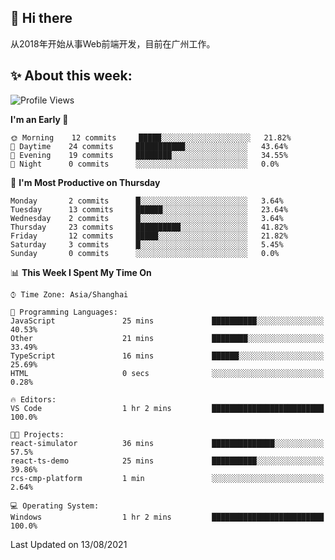 ## 👋 Hi there

从2018年开始从事Web前端开发，目前在广州工作。

<!--![](https://github-readme-stats.vercel.app/api?username=fxpixels&theme=graywhite&hide_border=true)
![](https://github-readme-stats.vercel.app/api/top-langs/?username=fxpixels&hide_border=true&layout=compact)
-->
<!--
<img src="https://github-readme-stats.vercel.app/api?username=fxpixels&theme=graywhite&hide_border=true" width="500" alt=""/>
<img src="https://github-readme-stats.vercel.app/api/top-langs/?username=fxpixels&hide_border=true&layout=compact" width="300" alt=""/>
-->
## ✨ About this week:
<!--START_SECTION:waka-->
![Profile Views](http://img.shields.io/badge/Profile%20Views-4-blue)

**I'm an Early 🐤** 

```text
🌞 Morning    12 commits     █████░░░░░░░░░░░░░░░░░░░░   21.82% 
🌆 Daytime    24 commits     ███████████░░░░░░░░░░░░░░   43.64% 
🌃 Evening    19 commits     ████████░░░░░░░░░░░░░░░░░   34.55% 
🌙 Night      0 commits      ░░░░░░░░░░░░░░░░░░░░░░░░░   0.0%

```
📅 **I'm Most Productive on Thursday** 

```text
Monday       2 commits      █░░░░░░░░░░░░░░░░░░░░░░░░   3.64% 
Tuesday      13 commits     ██████░░░░░░░░░░░░░░░░░░░   23.64% 
Wednesday    2 commits      █░░░░░░░░░░░░░░░░░░░░░░░░   3.64% 
Thursday     23 commits     ██████████░░░░░░░░░░░░░░░   41.82% 
Friday       12 commits     █████░░░░░░░░░░░░░░░░░░░░   21.82% 
Saturday     3 commits      █░░░░░░░░░░░░░░░░░░░░░░░░   5.45% 
Sunday       0 commits      ░░░░░░░░░░░░░░░░░░░░░░░░░   0.0%

```


📊 **This Week I Spent My Time On** 

```text
⌚︎ Time Zone: Asia/Shanghai

💬 Programming Languages: 
JavaScript               25 mins             ██████████░░░░░░░░░░░░░░░   40.53% 
Other                    21 mins             ████████░░░░░░░░░░░░░░░░░   33.49% 
TypeScript               16 mins             ██████░░░░░░░░░░░░░░░░░░░   25.69% 
HTML                     0 secs              ░░░░░░░░░░░░░░░░░░░░░░░░░   0.28%

🔥 Editors: 
VS Code                  1 hr 2 mins         █████████████████████████   100.0%

🐱‍💻 Projects: 
react-simulator          36 mins             ██████████████░░░░░░░░░░░   57.5% 
react-ts-demo            25 mins             ██████████░░░░░░░░░░░░░░░   39.86% 
rcs-cmp-platform         1 min               ░░░░░░░░░░░░░░░░░░░░░░░░░   2.64%

💻 Operating System: 
Windows                  1 hr 2 mins         █████████████████████████   100.0%

```


 Last Updated on 13/08/2021
<!--END_SECTION:waka-->

<!-- ![Visitor Badge](https://visitor-badge.laobi.icu/badge?page_id=fxpixels) -->

<!--
**FxPixels/FxPixels** is a ✨ _special_ ✨ repository because its `README.md` (this file) appears on your GitHub profile.

Here are some ideas to get you started:

- 🔭 I’m currently working on ...
- 🌱 I’m currently learning ...
- 👯 I’m looking to collaborate on ...
- 🤔 I’m looking for help with ...
- 💬 Ask me about ...
- 📫 How to reach me: ...
- 😄 Pronouns: ...
- ⚡ Fun fact: ...
-->
